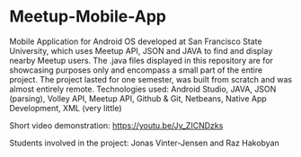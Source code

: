 # Meetup-Mobile-App
Mobile Application for Android OS developed at San Francisco State University, which uses Meetup API, JSON and JAVA to find and display nearby Meetup users. The .java files displayed in this repository are for showcasing purposes only and encompass a small part of the entire project. The project lasted for one semester, was built from scratch and was almost entirely remote. 
Technologies used: Android Studio, JAVA, JSON (parsing), Volley API, Meetup API, Github & Git, Netbeans, Native App Development, XML (very little)

Short video demonstration: https://youtu.be/Jy_ZICNDzks

Students involved in the project: Jonas Vinter-Jensen and Raz Hakobyan

